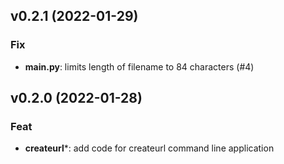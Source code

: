 ## v0.2.1 (2022-01-29)

### Fix

- **main.py**: limits length of filename to 84 characters (#4)

## v0.2.0 (2022-01-28)

### Feat

- **createurl***: add code for createurl command line application
